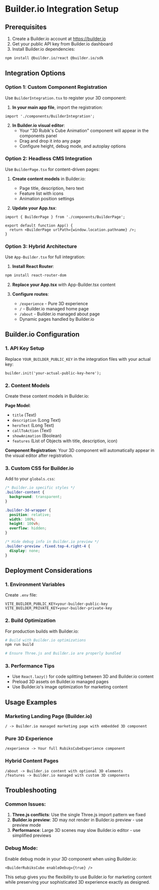 # Builder.io Integration Setup

## Prerequisites

1. Create a Builder.io account at https://builder.io
2. Get your public API key from Builder.io dashboard
3. Install Builder.io dependencies:

```bash
npm install @builder.io/react @builder.io/sdk
```

## Integration Options

### Option 1: Custom Component Registration

Use `BuilderIntegration.tsx` to register your 3D component:

1. **In your main app file**, import the registration:
```tsx
import './components/BuilderIntegration';
```

2. **In Builder.io visual editor**:
   - Your "3D Rubik's Cube Animation" component will appear in the components panel
   - Drag and drop it into any page
   - Configure height, debug mode, and autoplay options

### Option 2: Headless CMS Integration

Use `BuilderPage.tsx` for content-driven pages:

1. **Create content models** in Builder.io:
   - Page title, description, hero text
   - Feature list with icons
   - Animation position settings

2. **Update your App.tsx**:
```tsx
import { BuilderPage } from './components/BuilderPage';

export default function App() {
  return <BuilderPage urlPath={window.location.pathname} />;
}
```

### Option 3: Hybrid Architecture

Use `App-Builder.tsx` for full integration:

1. **Install React Router**:
```bash
npm install react-router-dom
```

2. **Replace your App.tsx** with App-Builder.tsx content

3. **Configure routes**:
   - `/experience` - Pure 3D experience
   - `/` - Builder.io managed home page
   - `/about` - Builder.io managed about page
   - Dynamic pages handled by Builder.io

## Builder.io Configuration

### 1. API Key Setup

Replace `YOUR_BUILDER_PUBLIC_KEY` in the integration files with your actual key:

```tsx
builder.init('your-actual-public-key-here');
```

### 2. Content Models

Create these content models in Builder.io:

**Page Model**:
- `title` (Text)
- `description` (Long Text)
- `heroText` (Long Text)
- `callToAction` (Text)
- `showAnimation` (Boolean)
- `features` (List of Objects with title, description, icon)

**Component Registration**:
Your 3D component will automatically appear in the visual editor after registration.

### 3. Custom CSS for Builder.io

Add to your `globals.css`:

```css
/* Builder.io specific styles */
.builder-content {
  background: transparent;
}

.builder-3d-wrapper {
  position: relative;
  width: 100%;
  height: 100vh;
  overflow: hidden;
}

/* Hide debug info in Builder.io preview */
.builder-preview .fixed.top-4.right-4 {
  display: none;
}
```

## Deployment Considerations

### 1. Environment Variables

Create `.env` file:
```
VITE_BUILDER_PUBLIC_KEY=your-builder-public-key
VITE_BUILDER_PRIVATE_KEY=your-builder-private-key
```

### 2. Build Optimization

For production builds with Builder.io:

```bash
# Build with Builder.io optimizations
npm run build

# Ensure Three.js and Builder.io are properly bundled
```

### 3. Performance Tips

- Use `React.lazy()` for code splitting between 3D and Builder.io content
- Preload 3D assets on Builder.io managed pages
- Use Builder.io's image optimization for marketing content

## Usage Examples

### Marketing Landing Page (Builder.io)
```
/ -> Builder.io managed marketing page with embedded 3D component
```

### Pure 3D Experience
```
/experience -> Your full RubiksCubeExperience component
```

### Hybrid Content Pages
```
/about -> Builder.io content with optional 3D elements
/features -> Builder.io managed with custom 3D components
```

## Troubleshooting

### Common Issues:

1. **Three.js conflicts**: Use the single Three.js import pattern we fixed
2. **Builder.io preview**: 3D may not render in Builder.io preview - use preview mode
3. **Performance**: Large 3D scenes may slow Builder.io editor - use simplified previews

### Debug Mode:

Enable debug mode in your 3D component when using Builder.io:

```tsx
<BuilderRubiksCube enableDebug={true} />
```

This setup gives you the flexibility to use Builder.io for marketing content while preserving your sophisticated 3D experience exactly as designed.